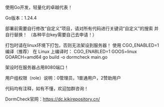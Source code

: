 使用Go开发，轻量化的卓越代表！

Go版本：1.24.4

部署前需要自行修改“自定义”项目，请对所有代码进行关键词“自定义”的搜索
并自行替换！
（各种平台key需要自己去申请！）

打包时请在linux环境下打包，否则无法架设到服务器！
使用 CGO_ENABLED=1 编译（推荐）
在 Linux 上编译时：
CGO_ENABLED=1 GOOS=linux GOARCH=amd64 go build -o dormcheck main.go



架设时在服务器占用8080端口！

用户组权限（role）说明：0管理员，1普通用户，2赞助用户

代码均有注释，如有不懂，欢迎加群咨询！

DormCheck官网：https://dc.kikirepository.cn/